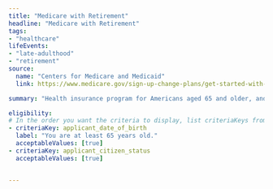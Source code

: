 ```yaml
---
title: "Medicare with Retirement"
headline: "Medicare with Retirement"
tags: 
- "healthcare"
lifeEvents: 
- "late-adulthood"
- "retirement"
source:
  name: "Centers for Medicare and Medicaid"
  link: https://www.medicare.gov/sign-up-change-plans/get-started-with-medicare

summary: "Health insurance program for Americans aged 65 and older, and for people with disabilities."

eligibility:
# In the order you want the criteria to display, list criteriaKeys from the csv here, each followed by a comma-separated list of which values indicate eligibility for that criteria. Wrap individual values in quotes if they have inner commas.
- criteriaKey: applicant_date_of_birth
  label: "You are at least 65 years old."
  acceptableValues: [true]
- criteriaKey: applicant_citizen_status
  acceptableValues: [true]


---
```

